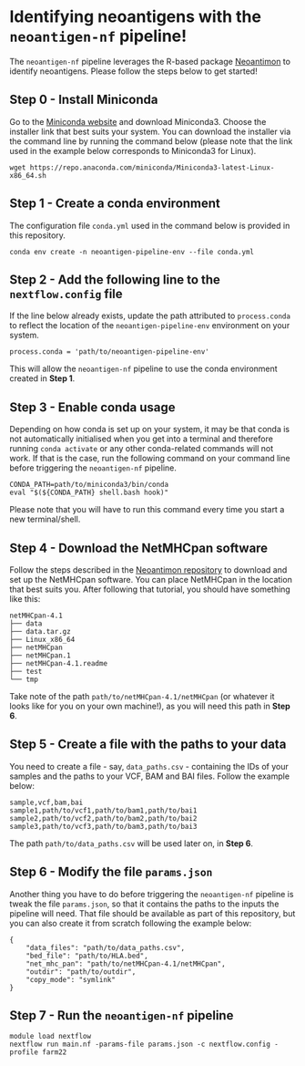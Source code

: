 # Identifying neoantigens with the `neoantigen-nf` pipeline!

The `neoantigen-nf` pipeline leverages the R-based package [Neoantimon](https://academic.oup.com/bioinformatics/article/36/18/4813/5906504) to identify neoantigens. Please follow the steps below to get started!

## Step 0 - Install Miniconda
Go to the [Miniconda website](https://docs.anaconda.com/miniconda/) and download Miniconda3. Choose the installer link that best suits your system. You can download the installer via the command line by running the command below (please note that the link used in the example below corresponds to Miniconda3 for Linux).
```
wget https://repo.anaconda.com/miniconda/Miniconda3-latest-Linux-x86_64.sh
```

## Step 1 - Create a conda environment
The configuration file `conda.yml` used in the command below is provided in this repository.
```
conda env create -n neoantigen-pipeline-env --file conda.yml
```

## Step 2 - Add the following line to the `nextflow.config` file
If the line below already exists, update the path attributed to `process.conda` to reflect the location of the `neoantigen-pipeline-env` environment on your system.
```
process.conda = 'path/to/neoantigen-pipeline-env'
```
This will allow the `neoantigen-nf` pipeline to use the conda environment created in **Step 1**.

## Step 3 - Enable conda usage
Depending on how conda is set up on your system, it may be that conda is not automatically initialised when you get into a terminal and therefore running `conda activate` or any other conda-related commands will not work. If that is the case, run the following command on your command line before triggering the `neoantigen-nf` pipeline.
```
CONDA_PATH=path/to/miniconda3/bin/conda
eval "$(${CONDA_PATH} shell.bash hook)"
```
Please note that you will have to run this command every time you start a new terminal/shell.

## Step 4 - Download the NetMHCpan software
Follow the steps described in the [Neoantimon repository](https://github.com/hase62/Neoantimon/tree/master) to download and set up the NetMHCpan software. You can place NetMHCpan in the location that best suits you. After following that tutorial, you should have something like this:
```
netMHCpan-4.1
├── data
├── data.tar.gz
├── Linux_x86_64
├── netMHCpan
├── netMHCpan.1
├── netMHCpan-4.1.readme
├── test
└── tmp
```
Take note of the path `path/to/netMHCpan-4.1/netMHCpan` (or whatever it looks like for you on your own machine!), as you will need this path in **Step 6**.

## Step 5 - Create a file with the paths to your data
You need to create a file - say, `data_paths.csv` - containing the IDs of your samples and the paths to your VCF, BAM and BAI files. Follow the example below:
```
sample,vcf,bam,bai
sample1,path/to/vcf1,path/to/bam1,path/to/bai1
sample2,path/to/vcf2,path/to/bam2,path/to/bai2
sample3,path/to/vcf3,path/to/bam3,path/to/bai3
```
The path `path/to/data_paths.csv` will be used later on, in **Step 6**.

## Step 6 - Modify the file `params.json`
Another thing you have to do before triggering the `neoantigen-nf` pipeline is tweak the file `params.json`, so that it contains the paths to the inputs the pipeline will need. That file should be available as part of this repository, but you can also create it from scratch following the example below:
```
{
    "data_files": "path/to/data_paths.csv",
    "bed_file": "path/to/HLA.bed",
    "net_mhc_pan": "path/to/netMHCpan-4.1/netMHCpan",
    "outdir": "path/to/outdir",
    "copy_mode": "symlink"
}
```

## Step 7 - Run the `neoantigen-nf` pipeline
```
module load nextflow
nextflow run main.nf -params-file params.json -c nextflow.config -profile farm22
```